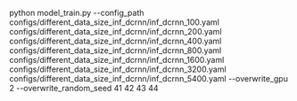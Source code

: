 python model_train.py --config_path configs/different_data_size_inf_dcrnn/inf_dcrnn_100.yaml configs/different_data_size_inf_dcrnn/inf_dcrnn_200.yaml configs/different_data_size_inf_dcrnn/inf_dcrnn_400.yaml configs/different_data_size_inf_dcrnn/inf_dcrnn_800.yaml configs/different_data_size_inf_dcrnn/inf_dcrnn_1600.yaml configs/different_data_size_inf_dcrnn/inf_dcrnn_3200.yaml configs/different_data_size_inf_dcrnn/inf_dcrnn_5400.yaml --overwrite_gpu 2 --overwrite_random_seed 41 42 43 44